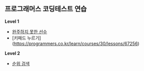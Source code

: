 ## 프로그래머스 코딩테스트 연습
**Level 1**
  * [완주하지 못한 선수](https://programmers.co.kr/learn/courses/30/lessons/42576)
  * [키패드 누르기] (https://programmers.co.kr/learn/courses/30/lessons/67256)

**Level 2**
  * [순위 검색](https://programmers.co.kr/learn/courses/30/lessons/72412)